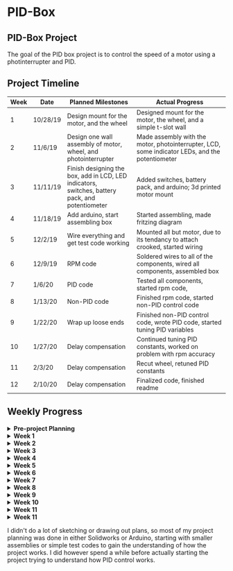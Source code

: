 
# PID-Box
## PID-Box Project <!--Temporary Title-->
The goal of the PID box project is to control the speed of a motor using a photinterrupter and PID.
## Project Timeline

|Week|Date| Planned Milestones|Actual Progress|
|----| -- | ----------------- |--------|
|1|10/28/19|Design mount for the motor, and the wheel|Designed mount for the motor, the wheel, and a simple t-slot wall|
|2|11/6/19|Design one wall assembly of motor, wheel, and <br/>photointerrupter|Made assembly with the motor, photointerrupter, LCD, some indicator LEDs, and the potentiometer|
|3|11/11/19|Finish designing the box, add in LCD, LED indicators,<br/> switches, battery pack, and potentiometer|Added switches, battery pack, and arduino; 3d printed motor mount|
|4|11/18/19|Add arduino, start assembling box|Started assembling, made fritzing diagram|
|5|12/2/19|Wire everything and get test code working|Mounted all but motor, due to its tendancy to attach crooked, started wiring|
|6|12/9/19|RPM code|Soldered wires to all of the components, wired all components, assembled box|
|7|1/6/20|PID code|Tested all components, started rpm code, |
|8|1/13/20|Non-PID code|Finished rpm code, started non-PID control code|
|9|1/22/20 |Wrap up loose ends|Finished non-PID control code, wrote PID code, started tuning PID variables|
|10|1/27/20|Delay compensation|Continued tuning PID constants, worked on problem with rpm accuracy|
|11|2/3/20|Delay compensation|Recut wheel, retuned PID constants|
|12|2/10/20|Delay compensation|Finalized code, finished readme|

## Weekly Progress
<details><summary><b>Pre-project Planning</b></summary>
<p>
I didn't do a lot of sketching or drawing out plans, so most of my project planning was done in either Solidworks or Arduino, starting with smaller assemblies or simple test codes to gain the understanding of how the project works. I did however spend a while before actually starting the project trying to understand how PID control works.
</p>
</details>

<details><summary><b>Week 1</b></summary>
<p>
  
* Designed mount for motor
* Designed wheel 
<br/>
<IMG SRC="Media/MotorMount1.PNG" width="273" height="200"> <IMG SRC="Media/InterruptWheel1.PNG" width="252" height="200"><IMG SRC="Media/MotorAssem1.PNG" width="231" height="200"><br/>
</p>
</details>
  

<details><summary><b>Week 2</b></summary>
<p>
  
* Made sub-assembly of the motor, wheel, and photointerrupter

<br/>
<IMG SRC="Media/PhotointerrupterMotorSubassem11-6.PNG" width="273" height="200">

* Added a row of LEDs that will show the speed

<IMG SRC="Media/PIDBoxAssem11-8.PNG" width="335" height="200"><br/> 
</p>
</details>
  

<details><summary><b>Week 3</b></summary>
<p>
  
* Added in the rest of the components
* 3d printed the motor mount
* Made drawing of all PID box walls
<IMG SRC="Media/PIDGif.gif" width="400" height="400">
<br/> 
</p>
</details>
  
<details><summary><b>Week 4</b></summary>
<p>
  
* Laser cut all walls
* Drilled to fix some holes that were the wrong size
* Recut a wall to have labels
* Started making fritzing diagram
</p>
</details>
  

<details><summary><b>Week 5</b></summary>
<p>
  
* Got potentiometer and motor control working with test code
* Broke the wheel trying to put it on
* Made the hole in the wheel slightly wider and recut
* Having trouble attaching the motor and wheel straight
<br/>Behind due to delays in mounting motor 
</p>
</details>
  
<details><summary><b>Week 6</b></summary>
<p>

* Soldered wires to all components
* Finished assembling box
* Note: Leave space for wiring so you don't end up having to cram the wiring into a small box <br/>
<IMG SRC="Media/PIDBoxWiring.JPG" width="267" height="200"> <br/>
</p>
</details>

<details><summary><b>Week 7</b></summary>
<p>
  
* Tested all components
* Wrote rpm code
</p>
</details>

<details><summary><b>Week 8</b></summary>
<p>
  
* Finished and tested rpm code
* Started non-PID motor control code
</p>
</details>

<details><summary><b>Week 9</b></summary>
<p>
  
* Finished non-PID motor control code
* Finished PID control code
* Started tuning PID variables
</p>
</details>

<details><summary><b>Week 10</b></summary>
<p>
  
* Continued tuning PID constants
* Came across problem with RPM accuracy due to only having one hole cut in my wheel
</p>
</details>

<details><summary><b>Week 11</b></summary>
<p>
  
* Redesigned the wheel to have six holes instead of one for greater accuracy
* Retuned PID constants </br>
<IMG SRC="Media/InterruptWheel2.PNG" width="215" height="200"> </br>
</p>
</details>

<details><summary><b>Week 11</b></summary>
<p>
  
* Finalized code
* Wrap up loose ends such as git
</p>
</details>

I didn't do a lot of sketching or drawing out plans, so most of my project planning was done in either Solidworks or Arduino, starting with smaller assemblies or simple test codes to gain the understanding of how the project works. I did however spend a while before actually starting the project trying to understand how PID control works.

```c++

```
